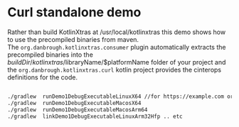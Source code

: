 # Curl standalone demo

Rather than build KotlinXtras at /usr/local/kotlinxtras this demo shows how to use the precompiled binaries
from maven.  
The `org.danbrough.kotlinxtras.consumer` plugin automatically extracts the precompiled binaries into the $buildDir/kotlinxtras/$libraryName/$platformName folder of your project and the `org.danbrough.kotlinxtras.curl` kotlin project provides the cinterops definitions for the code.  


```bash

./gradlew  runDemo1DebugExecutableLinuxX64 //for https://example.com or -Purl=https://...
./gradlew  runDemo1DebugExecutableMacosX64
./gradlew  runDemo1DebugExecutableMacosArm64
./gradlew  linkDemo1DebugExecutableLinuxArm32Hfp .. etc 

```



